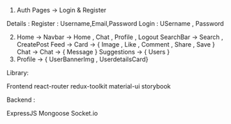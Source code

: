 1) Auth Pages -> Login & Register

Details : Register : Username,Email,Password
          Login : USername , Password

2) Home -> 
  Navbar -> Home , Chat , Profile , Logout
  SearchBar -> Search , CreatePost
  Feed -> Card -> { Image , Like , Comment , Share , Save }
  Chat -> Chat -> { Message }
  Suggestions -> { Users }
3) Profile -> { UserBannerImg , UserdetailsCard}

Library:

Frontend
  react-router
  redux-toolkit
  material-ui
  storybook

Backend :

ExpressJS
Mongoose
Socket.io



